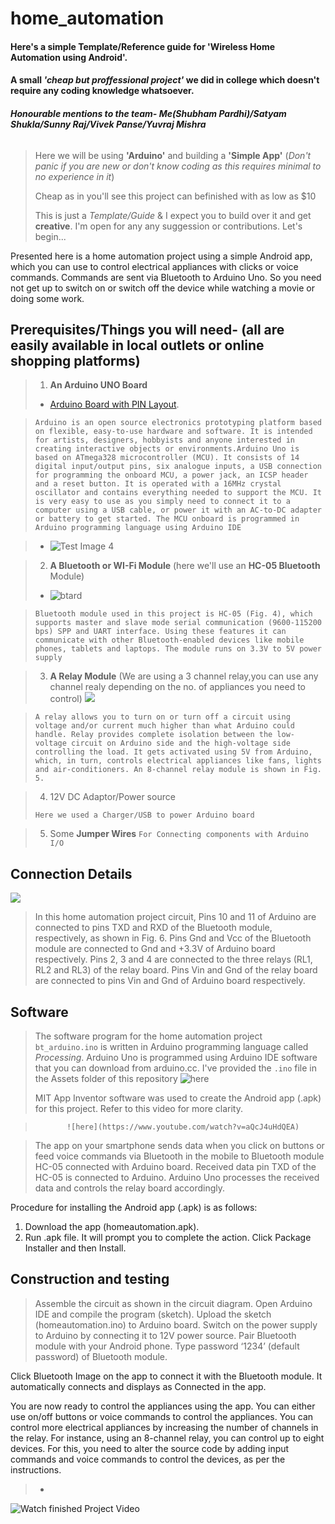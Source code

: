 # home_automation
#### Here's a simple Template/Reference guide for 'Wireless Home Automation using Android'.
#### A small *'cheap but proffessional project'* we did in college which doesn't require any coding knowledge whatsoever.
###### **Honourable mentions to the team- Me(Shubham Pardhi)/Satyam Shukla/Sunny Raj/Vivek Panse/Yuvraj Mishra**
>Here we will be using **'Arduino'** and building a **'Simple App'** (*Don't panic if you are new or don't know coding as this requires minimal to no experience in it*)
>
>Cheap as in you'll see this project can befinished with as low as $10
>
>This is just a *Template/Guide* & I expect you to build over it and get **creative**. I'm open for any any suggession or contributions. Let's begin...

Presented here is a home automation project using a simple Android app, which you can use to control electrical appliances with clicks or voice commands. Commands are sent via Bluetooth to Arduino Uno. So you need not get up to switch on or switch off the device while watching a movie or doing some work.

## Prerequisites/Things you will need- (all are easily available in local outlets or online shopping platforms)
>1. **An Arduino UNO Board**
> - [Arduino Board with PIN Layout](https://github.com/thousandecibles/home_automation/blob/Assets/arduino-uno-board.jpg).

>


> `Arduino is an open source electronics prototyping platform based on flexible, easy-to-use hardware and software. It is intended for artists, designers, hobbyists and anyone interested in creating interactive objects or environments.Arduino Uno is based on ATmega328 microcontroller (MCU). It consists of 14 digital input/output pins, six analogue inputs, a USB connection for programming the onboard MCU, a power jack, an ICSP header and a reset button. It is operated with a 16MHz crystal oscillator and contains everything needed to support the MCU. It is very easy to use as you simply need to connect it to a computer using a USB cable, or power it with an AC-to-DC adapter or battery to get started. The MCU onboard is programmed in Arduino programming language using Arduino IDE`
>       

> - ![Test Image 4](https://github.com/thousandecibles/home_automation/blob/Assets/Working%20Project%20Snip.jpg)

>2. **A Bluetooth or WI-Fi Module** (here we'll use an **HC-05 Bluetooth** Module)
>- ![btard](https://github.com/thousandecibles/home_automation/blob/Assets/HC-05%20Bluetooth%20Module.jpg)


> `Bluetooth module used in this project is HC-05 (Fig. 4), which supports master and slave mode serial communication (9600-115200 bps) SPP and UART interface. Using these features it can communicate with other Bluetooth-enabled devices like mobile phones, tablets and laptops. The module runs on 3.3V to 5V power supply`

>3. **A Relay Module** (We are using a 3 channel relay,you can use any channel realy depending on the no. of appliances you need to control)
> ![](https://github.com/thousandecibles/home_automation/blob/Assets/Relay%20Module.jpg)
>

> `A relay allows you to turn on or turn off a circuit using voltage and/or current much higher than what Arduino could handle. Relay provides complete isolation between the low-voltage circuit on Arduino side and the high-voltage side controlling the load. It gets activated using 5V from Arduino, which, in turn, controls electrical appliances like fans, lights and air-conditioners. An 8-channel relay module is shown in Fig. 5.`

>4. 12V DC Adaptor/Power source
>
>`Here we used a Charger/USB to power Arduino board`

>5. Some **Jumper Wires** `For Connecting components with Arduino I/O`

## Connection Details

![](https://github.com/thousandecibles/home_automation/blob/Assets/Module%20Connections.jpg)
>In this home automation project circuit, Pins 10 and 11 of Arduino are connected to pins TXD and RXD of the Bluetooth module, respectively, as shown in Fig. 6.
>Pins Gnd and Vcc of the Bluetooth module are connected to Gnd and +3.3V of Arduino board respectively. Pins 2, 3 and 4 are connected to the three relays (RL1, RL2 and RL3) of the relay board. Pins Vin and Gnd of the relay board are connected to pins Vin and Gnd of Arduino board respectively.



## Software
>The software program for the home automation project `bt_arduino.ino` is written in Arduino programming language called *Processing*. Arduino Uno is programmed using Arduino IDE software that you can download from arduino.cc. I've provided the `.ino` file in the Assets folder of this repository ![here](https://github.com/thousandecibles/home_automation/blob/Assets/bt_arduino.ino)
>
> MIT App Inventor software was used to create the Android app (.apk) for this project. Refer to this video for more clarity.
>    



>            ![here](https://www.youtube.com/watch?v=aQcJ4uHdQEA)

>The app on your smartphone sends data when you click on buttons or feed voice commands via Bluetooth in the mobile to Bluetooth module HC-05 connected with Arduino board. Received data pin TXD of the HC-05 is connected to Arduino. Arduino Uno processes the received data and controls the relay board accordingly.

Procedure for installing the Android app (.apk) is as follows:
1. Download the app (homeautomation.apk).
2. Run .apk file. It will prompt you to complete the action. Click Package Installer and then Install.

## Construction and testing
>Assemble the circuit as shown in the circuit diagram. Open Arduino IDE and compile the program (sketch). Upload the sketch (homeautomation.ino) to Arduino board. Switch on the power supply to Arduino by connecting it to 12V power source. Pair Bluetooth module with your Android phone. Type password ‘1234’ (default password) of Bluetooth module.

Click Bluetooth Image on the app to connect it with the Bluetooth module. It automatically connects and displays as Connected in the app.

You are now ready to control the appliances using the app. You can either use on/off buttons or voice commands to control the appliances. You can control more electrical appliances by increasing the number of channels in the relay. For instance, using an 8-channel relay, you can control up to eight devices. For this, you need to alter the source code by adding input commands and voice commands to control the devices, as per the instructions.
>-
![Watch finished Project Video](https://github.com/thousandecibles/home_automation/blob/Assets/Project%20Video.gif) 
